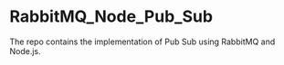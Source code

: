 # RabbitMQ_Node_Pub_Sub
The repo contains the implementation of Pub Sub using RabbitMQ and Node.js.
